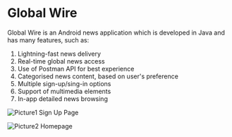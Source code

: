 # Global Wire

Global Wire is an Android news application which is developed in Java and has many features, such as:

1. Lightning-fast news delivery
2. Real-time global news access
3. Use of Postman API for best experience
4. Categorised news content, based on user's preference
5. Multiple sign-up/sing-in options
6. Support of multimedia elements
7. In-app detailed news browsing



![Picture1](https://github.com/Prerna0901/Global-Wire/assets/127655146/f520a251-0f61-45ef-951c-3e1d4035e47d)
Sign Up Page


![Picture2](https://github.com/Prerna0901/Global-Wire/assets/127655146/22aef092-e118-4261-ab34-b25768aeaa5e)
Homepage

